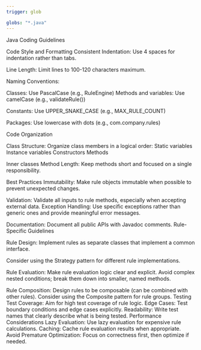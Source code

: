 ```yaml
---
trigger: glob

globs: "*.java"
---
```


Java Coding Guidelines

Code Style and Formatting
Consistent Indentation: Use 4 spaces for indentation rather than tabs.

Line Length: Limit lines to 100-120 characters maximum.

Naming Conventions:

Classes: Use PascalCase (e.g., RuleEngine)
Methods and variables: Use camelCase (e.g., validateRule())

Constants: Use UPPER_SNAKE_CASE (e.g., MAX_RULE_COUNT)

Packages: Use lowercase with dots (e.g., com.company.rules)


Code Organization

Class Structure: Organize class members in a logical order:
Static variables
Instance variables
Constructors
Methods

Inner classes
Method Length: Keep methods short and focused on a single responsibility.

Best Practices
Immutability: Make rule objects immutable when possible to prevent unexpected changes.

Validation: Validate all inputs to rule methods, especially when accepting external data.
Exception Handling: Use specific exceptions rather than generic ones and provide meaningful error messages.

Documentation: Document all public APIs with Javadoc comments.
Rule-Specific Guidelines

Rule Design:
Implement rules as separate classes that implement a common interface.

Consider using the Strategy pattern for different rule implementations.

Rule Evaluation:
Make rule evaluation logic clear and explicit.
Avoid complex nested conditions; break them down into smaller, named methods.

Rule Composition:
Design rules to be composable (can be combined with other rules).
Consider using the Composite pattern for rule groups.
Testing
Test Coverage: Aim for high test coverage of rule logic.
Edge Cases: Test boundary conditions and edge cases explicitly.
Readability: Write test names that clearly describe what is being tested.
Performance Considerations
Lazy Evaluation: Use lazy evaluation for expensive rule calculations.
Caching: Cache rule evaluation results when appropriate.
Avoid Premature Optimization: Focus on correctness first, then optimize if needed.

